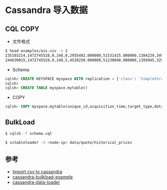 # Cassandra 导入数据

## CQL COPY

* 文件格式

```bash
$ head examples/ais.csv -n 2
235103214,1472745528,0,248,0,2955492.000000,51531425.000000,1384229,3498,0.514444,16350,17800,,,1200&0.1&&&&
244630015,1472745528,0,248,5,4528250.000000,51230048.000000,1395045,3292,0.514444,29840,51100,,,0&0.1&&&&
```

* Schema

```sql
cqlsh> CREATE KEYSPACE myspace WITH replication = {'class': 'SimpleStrategy', 'replication_factor': 2};
cqlsh>
cqlsh> CREATE TABLE myspace.mytable()
```

* COPY

```sql
cqlsh> COPY myspace.mytable(unique_id,acquisition_time,target_type,data_source,data_supplier,status,longitude,latitude,area_id,speed,conversion,cog,true_head,power,ext,extend) FROM '/data/ais.csv'
```

## BulkLoad

```bash
$ cqlsh -f schema.cql
```

```bash
$ sstableloader -d <node-ip> data/quote/historical_prices
```

## 参考

* [Import csv to cassandra](http://blog.sws9f.org/nosql/2016/02/11/import-csv-to-cassandra.html)
* [cassandra-bulkload-example](https://github.com/yukim/cassandra-bulkload-example)
* [cassandra-data-loader](https://github.com/larrysu1115/cassandra-data-loader)